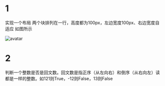 # 1
实现一个布局
两个块排列在一行，高度都为100px，左边宽度100px、右边宽度自适应 如图所示

![avatar](./pic.png)

# 2

判断一个整数是否是回文数。回文数是指正序（从左向右）和倒序（从右向左）读都是一样的整数。如121则True，-12则False，13则False




